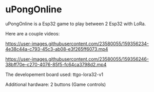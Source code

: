 # uPongOnline
uPongOnline is a Esp32 game to play between 2 Esp32 with LoRa.

Here are a couple videos:

https://user-images.githubusercontent.com/23580055/159356234-4e38c44a-c793-45c3-ab08-e3f265ff6073.mp4

https://user-images.githubusercontent.com/23580055/159356246-38bff70e-c270-4076-85f5-fc64ca3798d2.mp4

The developement board used: ttgo-lora32-v1

Additional hardware: 2 buttons (Game controls)

